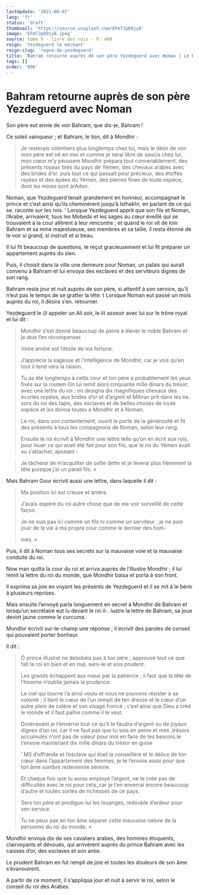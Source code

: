 ```yaml
---
lastUpdate: '2021-08-07'
lang: 'fr'
status: 'draft'
thumbnail: 'https://source.unsplash.com/EFm7JpD9jy8'
image: 'EFm7JpD9jy8.jpeg'
source: tome V - livre des rois - P. 409
reign: 'Yezdeguerd le méchant'
reign-slug: 'regne-de-yezdeguerd'
title: 'Bahram retourne auprès de son père Yezdeguerd avec Noman | Le Livre des Rois | Shâhnâmeh'
tags: []
order: '006'
---
```


<!-- LTeX: language=fr -->

# Bahram retourne auprès de son père Yezdeguerd avec Noman

Son père eut envie de voir Bahram, que dis-je, Bahram !

Ce soleil vainqueur ; et Bahram, le lion, dit à Mondhir :

> Je resterais volontiers plus longtemps chez toi, mais le désir de voir mon père est né en moi et comme je serai libre de soucis chez lui, mon cœur m’y pèussem Mondhir prépara tout convenablement, des présents royaux tirés du pays de Yémen, des chevaux arabes avec des brides d’or. puis tout ce qui passait pour précieux, des étoffes rayées et des épées du Yémen, des pierres fines de toute espèce, dont les mines sont àrAden.

Noman, que Yezdeguerd tenait grandement en honneur, accompagnait le prince et c’est ainsi qu’ils cheminèrent jusqu’à Isthakhr, en parlant de ce qui se. raconte sur les rois. ’
Lorsque Yezdeguerd apprit que son fils et Noman, l’Arabe, arrivaient, tous les Mobeds et les sages au cœur éveillé qui se trouvaient à la cour allèrent à leur rencontre ; et quand le roi vit de loin Bahram et sa mine majestueuse, ses membres et sa taille, il resta étonné de le voir si grand, si instruit et si beau.

Il lui fit beaucoup de questions, le reçut gracieusement et lui fit préparer un appartement auprès du sien.

Puis, il choisit dans la ville une demeure pour Noman, un palais qui aurait convenu à Bahram et lui envoya des esclaves et des serviteurs dignes de son rang.

Bahram resta jour et nuit auprès de son père, si attentif à son service, qu’il n’eut pas le temps de se gratter la tête. t Lorsque Noman eut passé un mois auprès du roi, il désira s’en. retourner.

Yezdeguerd le (il appeler un Ali soir, le lit asseoir avec lui sur le trône royal et lui dit :

> Mondhir s’est donné beaucoup de peine à élever le noble Bahram et je dois l’en récompenser.
>
> Votre amitié est l’étoile de ma fortune.
>
> J’apprécie la sagesse et l’intelligence de Mondhir, car je vois qu’en tout il tend vers la raison.
>
> Tu as été longtemps à cette cour et ton père a probablement les yeux fixés sur la routem On lui remit alors cinquante mille dinars du trésor, avec une lettre du roi ; on désigna dix magnifiques chevaux des écuries royales, aux brides d’or et d’argent et Mihran prit dans les ne. sors du roi des tapis, des esclaves et de belles choses de toute espèce et les donna toutes à Mondhir et à Noman.
>
> Le roi, dans son contentement, ouvrit la porte de la générosité et fit des présents à tous les compagnons de Noman, selon leur rang.
>
> Ensuite le roi écrivit à Mondhir une lettre telle qu’on en écrit aux rois, pour louer ce qui avait été fait pour son fils, que le roi du Yémen avait su s’attacher, ajoutant :

> Je tâcherai de m’acquitter de cette dette et je lèverai plus fièrement la tête puisque j’ai un parail fils. »

Mais Bahram Gour écrivit aussi une lettre, dans laquelle il dit :

> Ma position ici est creuse et amère.
>
> J’avais espéré du roi autre chose que de me voir surveillé de cette façon.
>
> Je ne suis pas ici comme un fils ni comme un serviteur ; je ne puis jouir de la vie à ma propre cour comme le dernier des hom-
>
> mes. »

Puis, il dit à Noman tous ses secrets sur la mauvaise voie et la mauvaise conduite du roi.

Now man quitta la cour du roi et arriva auprès de l’illustre Mondhir ; il lui remit la lettre du roi du monde, que Mondhir baisa et porta à son front.

Il exprima sa joie en voyant les présents de Yezdeguerd et il se mit à le bénir à plusieurs reprises.

Mais ensuite l’envoyé parla longuement en secret à Mondhir de Bahram et lorsqu’un secrétaire eut lu devant le roi il-.
lustre la lettre de Bahram, sa joue devint jaune comme le curcuma.

Mondhir écrivit sur-le-champ une réponse ; il écrivit des paroles de conseil qui pouvaient porter bonheur.

Il dit :

> Ô prince illuslrel ne désobéis pas à ton père ; approuve tout ce que fait le roi en bien et en mal, sers-le et sois prudent.
>
> Les grands échappent aux maux par la patience ; il faut que la tête de l’homme n’oublie jamais la prudence.
>
> Le ciel qui tourne l’a ainsi voulu et nous ne pouvons résister à sa volonté ; il tient le cœur de l’un rempli de ten dresse et le cœur d’un autre plein de colère et son visage froncé ; c’est ainsi que Dieu a créé le monde et il faut paître comme il le veut.
>
> Dorénavant je t’enverrai tout ce qu’il te faudra d’argent ou de joyaux dignes d’un roi, car il ne faut pas que tu sois en peine et mes ,trésors accumulés n’ont pas de valeur pour moi en face de tes besoins.le t’envoie maintenant dix mille dinars du trésor en guise
>
> ’ M3 d’offrande et l’esclave qui était la conseillère et le délice de ton cœur dans l’appartement des femmes, je te l’envoie aussi pour que ton âme sombre redevienne sereine.
>
> Et chaque fois que tu auras employé l’argent, ne te crée pas de difficultés avec le roi pour cela,,car je t’en enverrai encore beaucoup d’autre et toutes sortes de richesses de ce pays.
>
> Sers ton père et prodigue-lui les louanges, redouble d’ardeur pour son service.
>
> Tu ne peux pas en ton âme séparer cette mauvaise nature de la personne du roi du monde. »

Mondhir envoya dix de ses cavaliers arabes, des hommes éloquents, clairvoyants et dévoués, qui arrivèrent auprès du prince Bahram avec les caisses d’or, des esclaves et son amie.

Le prudent Bahram en fut rempli de joie et toutes les douleurs de son âme s’évanouirent.

A partir de ce moment, il s’appliqua jour et nuit à servir le roi, selon le conseil du roi des Arabes.
